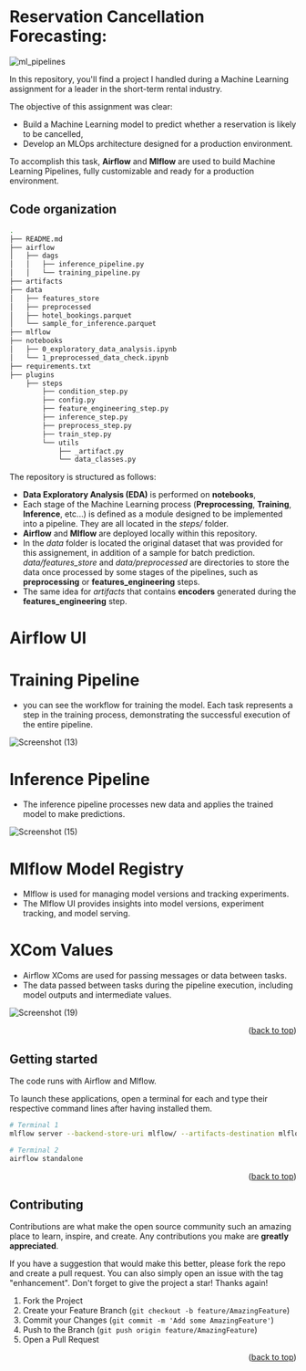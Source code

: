
# Reservation Cancellation Forecasting: 

![ml_pipelines](https://github.com/user-attachments/assets/4a4cf15d-5b21-4f23-95e8-a7e1d09cfcd6)


In this repository, you'll find a project I handled during a Machine Learning assignment for a leader in the short-term rental industry. 

The objective of this assignment was clear: 
* Build a Machine Learning model to predict whether a reservation is likely to be cancelled,
* Develop an MLOps architecture designed for a production environment.

To accomplish this task, **Airflow** and **Mlflow** are used to build Machine Learning Pipelines, fully customizable and ready for a production environment.

## Code organization

```sh
.
├── README.md
├── airflow
│   ├── dags
│   │   ├── inference_pipeline.py
│   │   └── training_pipeline.py
├── artifacts
├── data
│   ├── features_store
│   ├── preprocessed
│   ├── hotel_bookings.parquet
│   └── sample_for_inference.parquet
├── mlflow
├── notebooks
│   ├── 0_exploratory_data_analysis.ipynb
│   └── 1_preprocessed_data_check.ipynb
├── requirements.txt
├── plugins
    ├── steps
        ├── condition_step.py
        ├── config.py
        ├── feature_engineering_step.py
        ├── inference_step.py
        ├── preprocess_step.py
        ├── train_step.py
        └── utils
            ├── _artifact.py
            └── data_classes.py
```

The repository is structured as follows:

* **Data Exploratory Analysis (EDA)** is performed on **notebooks**,
* Each stage of the Machine Learning process (**Preprocessing**, **Training**, **Inference**, etc...) is defined as a module designed to be implemented into a pipeline. They are all located in the *steps/* folder.
* **Airflow** and **Mlflow** are deployed locally within this repository.
* In the *data* folder is located the original dataset that was provided for this assignement, in addition of a sample for batch prediction. *data/features_store* and *data/preprocessed* are directories to store the data once processed by some stages of the pipelines, such as **preprocessing** or **features_engineering** steps.
* The same idea for *artifacts* that contains **encoders** generated during the **features_engineering** step.

# Airflow UI
# Training Pipeline
* you can see the workflow for training the model. Each task represents a step in the training process, demonstrating the successful execution of the entire pipeline.

![Screenshot (13)](https://github.com/user-attachments/assets/86e7d250-a423-4c70-9792-da802f39100d)

# Inference Pipeline
* The inference pipeline processes new data and applies the trained model to make predictions.

![Screenshot (15)](https://github.com/user-attachments/assets/37457f23-eb80-419a-9934-0e02e3d8d3d2)

# Mlflow Model Registry
* Mlflow is used for managing model versions and tracking experiments.
* The Mlflow UI provides insights into model versions, experiment tracking, and model serving.









# XCom Values
* Airflow XComs are used for passing messages or data between tasks.
* The data passed between tasks during the pipeline execution, including model outputs and intermediate values.

![Screenshot (19)](https://github.com/user-attachments/assets/caf67e21-b859-4804-96f0-00e82b3ef6bd)






<p align="right">(<a href="#readme-top">back to top</a>)</p>



## Getting started

The code runs with Airflow and Mlflow. 

To launch these applications, open a terminal for each and type their respective command lines after having installed them.

```sh
# Terminal 1
mlflow server --backend-store-uri mlflow/ --artifacts-destination mlflow/ --port 8000
```

```sh
# Terminal 2
airflow standalone
```

<p align="right">(<a href="#readme-top">back to top</a>)</p>

## Contributing

Contributions are what make the open source community such an amazing place to learn, inspire, and create. Any contributions you make are **greatly appreciated**.

If you have a suggestion that would make this better, please fork the repo and create a pull request. You can also simply open an issue with the tag "enhancement".
Don't forget to give the project a star! Thanks again!

1. Fork the Project
2. Create your Feature Branch (`git checkout -b feature/AmazingFeature`)
3. Commit your Changes (`git commit -m 'Add some AmazingFeature'`)
4. Push to the Branch (`git push origin feature/AmazingFeature`)
5. Open a Pull Request

<p align="right">(<a href="#readme-top">back to top</a>)</p>


<!-- MARKDOWN LINKS & IMAGES -->
[linkedin-url]: https://www.linkedin.com/in/sameer-ahmad-569501227/
